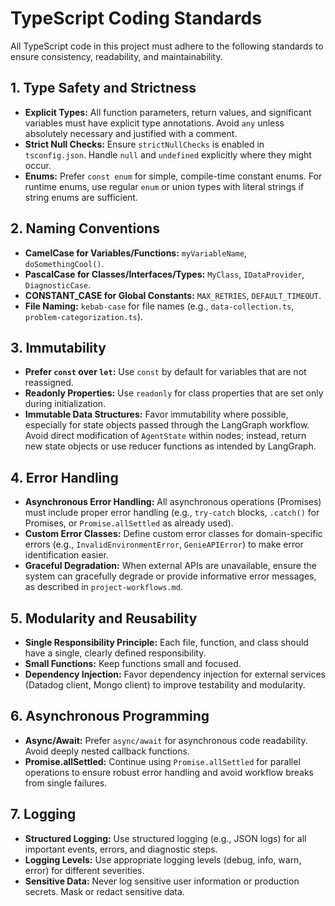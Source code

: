 # TypeScript Coding Standards

All TypeScript code in this project must adhere to the following standards to ensure consistency, readability, and maintainability.

## 1. Type Safety and Strictness
- **Explicit Types:** All function parameters, return values, and significant variables must have explicit type annotations. Avoid `any` unless absolutely necessary and justified with a comment.
- **Strict Null Checks:** Ensure `strictNullChecks` is enabled in `tsconfig.json`. Handle `null` and `undefined` explicitly where they might occur.
- **Enums:** Prefer `const enum` for simple, compile-time constant enums. For runtime enums, use regular `enum` or union types with literal strings if string enums are sufficient.

## 2. Naming Conventions
- **CamelCase for Variables/Functions:** `myVariableName`, `doSomethingCool()`.
- **PascalCase for Classes/Interfaces/Types:** `MyClass`, `IDataProvider`, `DiagnosticCase`.
- **CONSTANT_CASE for Global Constants:** `MAX_RETRIES`, `DEFAULT_TIMEOUT`.
- **File Naming:** `kebab-case` for file names (e.g., `data-collection.ts`, `problem-categorization.ts`).

## 3. Immutability
- **Prefer `const` over `let`:** Use `const` by default for variables that are not reassigned.
- **Readonly Properties:** Use `readonly` for class properties that are set only during initialization.
- **Immutable Data Structures:** Favor immutability where possible, especially for state objects passed through the LangGraph workflow. Avoid direct modification of `AgentState` within nodes; instead, return new state objects or use reducer functions as intended by LangGraph.

## 4. Error Handling
- **Asynchronous Error Handling:** All asynchronous operations (Promises) must include proper error handling (e.g., `try-catch` blocks, `.catch()` for Promises, or `Promise.allSettled` as already used).
- **Custom Error Classes:** Define custom error classes for domain-specific errors (e.g., `InvalidEnvironmentError`, `GenieAPIError`) to make error identification easier.
- **Graceful Degradation:** When external APIs are unavailable, ensure the system can gracefully degrade or provide informative error messages, as described in `project-workflows.md`.

## 5. Modularity and Reusability
- **Single Responsibility Principle:** Each file, function, and class should have a single, clearly defined responsibility.
- **Small Functions:** Keep functions small and focused.
- **Dependency Injection:** Favor dependency injection for external services (Datadog client, Mongo client) to improve testability and modularity.

## 6. Asynchronous Programming
- **Async/Await:** Prefer `async/await` for asynchronous code readability. Avoid deeply nested callback functions.
- **Promise.allSettled:** Continue using `Promise.allSettled` for parallel operations to ensure robust error handling and avoid workflow breaks from single failures.

## 7. Logging
- **Structured Logging:** Use structured logging (e.g., JSON logs) for all important events, errors, and diagnostic steps.
- **Logging Levels:** Use appropriate logging levels (debug, info, warn, error) for different severities.
- **Sensitive Data:** Never log sensitive user information or production secrets. Mask or redact sensitive data.